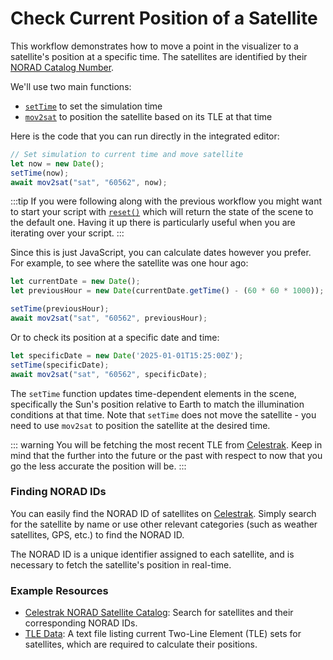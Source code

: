 # Check Current Position of a Satellite

This workflow demonstrates how to move a point in the visualizer to a
satellite's position at a specific time. The satellites are identified by their
[NORAD Catalog Number](https://en.wikipedia.org/wiki/Satellite_Catalog_Number).

We'll use two main functions:

- [`setTime`](/dsl/movement-and-attitude/#settime) to set the simulation time
- [`mov2sat`](/dsl/movement-and-attitude/#mov2sat) to position the satellite
based on its TLE at that time

Here is the code that you can run directly in the integrated editor:

```javascript
// Set simulation to current time and move satellite
let now = new Date();
setTime(now);
await mov2sat("sat", "60562", now);
```

:::tip
If you were following along with the previous workflow you might want to start
your script with [`reset()`](/dsl/overview/#app-state-is-maintained-across-script-executions) which will return the state of the scene to the
default one. Having it up there is particularly useful when you are iterating
over your script.
:::

Since this is just JavaScript, you can calculate dates however you prefer. For example, to see where the satellite was one hour ago:

```javascript
let currentDate = new Date();
let previousHour = new Date(currentDate.getTime() - (60 * 60 * 1000));

setTime(previousHour);
await mov2sat("sat", "60562", previousHour);
```

Or to check its position at a specific date and time:

```javascript
let specificDate = new Date('2025-01-01T15:25:00Z');
setTime(specificDate);
await mov2sat("sat", "60562", specificDate);
```

The `setTime` function updates time-dependent elements in the scene, specifically
the Sun's position relative to Earth to match the illumination conditions at that
time. Note that `setTime` does not move the satellite - you need to use `mov2sat`
to position the satellite at the desired time.

::: warning
You will be fetching the most recent TLE from
[Celestrak](https://www.celestrak.com). Keep in mind that the further into the
future or the past with respect to now that you go the less accurate the
position will be.
:::

### Finding NORAD IDs

You can easily find the NORAD ID  of satellites on
[Celestrak](https://www.celestrak.com/NORAD/elements/). Simply search for the
satellite by name or use other relevant categories (such as weather satellites,
GPS, etc.) to find the NORAD ID.

The NORAD ID is a unique identifier assigned to each satellite, and is
necessary to fetch the satellite's position in real-time.

### Example Resources

- [Celestrak NORAD Satellite
Catalog](https://www.celestrak.com/NORAD/elements/): Search for satellites and
their corresponding NORAD IDs.
- [TLE Data](https://www.celestrak.com/NORAD/elements/stations.txt): A text
file listing current Two-Line Element (TLE) sets for satellites, which are
required to calculate their positions.
